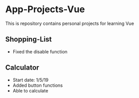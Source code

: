 # App-Projects-Vue
This is repository contains personal projects for learning Vue

## Shopping-List
- Fixed the disable function

## Calculator
- Start date: 1/5/19
- Added button functions
- Able to calculate
